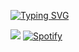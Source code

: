 <p align="center">
  
 <a href="https://git.io/typing-svg"><img src="http://readme-typing-svg.herokuapp.com?font=VT323&size=25&duration=2000&pause=1000&color=F70000&center=true&vCenter=true&multiline=true&random=false&width=1200&height=140&lines=We're+Smoke;This+is+all+for+nothing;You're+wasting+time;Welcome+to+our+Github." alt="Typing SVG" /></a>
  
<a href="https://discordapp.com/users/1167265188572045434" target="_blank"> <img src="https://discord.c99.nl/widget/theme-3/1167265188572045434.png"/></a>
[![Spotify](https://spotify-github-profile.vercel.app/api/view?uid=31b5ngbybsf6scxwzf4ynmamb3ay&cover_image=true&theme=natemoo-re&bar_color=bb00ff&bar_color_cover=false)](https://spotify-github-profile.vercel.app/api/view?uid=31b5ngbybsf6scxwzf4ynmamb3ay&redirect=true)

</p>
